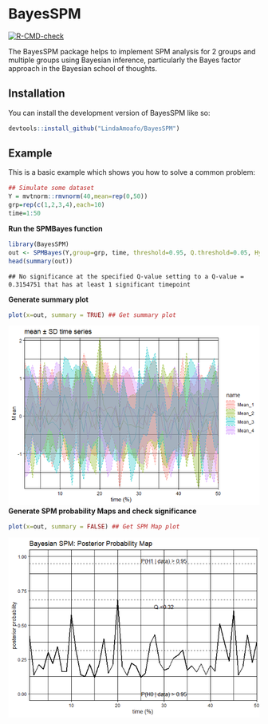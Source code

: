 
# BayesSPM

<!-- badges: start -->

[![R-CMD-check](https://github.com/LindaAmoafo/BayesSPM/actions/workflows/R-CMD-check.yaml/badge.svg)](https://github.com/LindaAmoafo/BayesSPM/actions/workflows/R-CMD-check.yaml)
<!-- badges: end -->

The BayesSPM package helps to implement SPM analysis for 2 groups and
multiple groups using Bayesian inference, particularly the Bayes factor
approach in the Bayesian school of thoughts.

## Installation

You can install the development version of BayesSPM like so:

``` r
devtools::install_github("LindaAmoafo/BayesSPM")
```

## Example

This is a basic example which shows you how to solve a common problem:

``` r
## Simulate some dataset
Y = mvtnorm::rmvnorm(40,mean=rep(0,50))
grp=rep(c(1,2,3,4),each=10)
time=1:50
```

**Run the SPMBayes function**

``` r
library(BayesSPM)
out <- SPMBayes(Y,group=grp, time, threshold=0.95, Q.threshold=0.05, Hypothesis="alt")
head(summary(out))
```

    ## No significance at the specified Q-value setting to a Q-value = 0.3154751 that has at least 1 significant timepoint

**Generate summary plot**

``` r
plot(x=out, summary = TRUE) ## Get summary plot
```

![](README_files/figure-gfm/unnamed-chunk-3-1.png)<!-- --> **Generate
SPM probability Maps and check significance**

``` r
plot(x=out, summary = FALSE) ## Get SPM Map plot
```

![](README_files/figure-gfm/unnamed-chunk-4-1.png)<!-- -->
